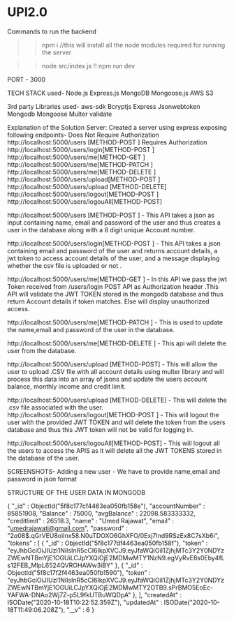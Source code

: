 # UPI2.0

Commands to run the backend
>>npm i    //this will install all the node modules required for running the server

>>node src/index.js !! npm run dev 

PORT - 3000

TECH STACK used-
Node.js
Express.js
MongoDB
Mongoose.js
AWS S3


3rd party Libraries used-
aws-sdk
Bcryptjs
Express
Jsonwebtoken
Mongodb
Mongoose
Multer
validate

Explanation of the Solution
Server:
Created a server using express exposing following endpoints-
               Does Not Require Authorization
http://localhost:5000/users [METHOD-POST ] 
               Requires Authorization
http://localhost:5000/users/login[METHOD-POST ]
http://localhost:5000/users/me[METHOD-GET ]
http://localhost:5000/users/me[METHOD-PATCH ]
http://localhost:5000/users/me[METHOD-DELETE ]
http://localhost:5000/users/upload[METHOD-POST ]
http://localhost:5000/users/upload [METHOD-DELETE]
http://localhost:5000/users/logout[METHOD-POST ]
http://localhost:5000/users/logouAll[METHOD-POST]

http://localhost:5000/users [METHOD-POST ] - This API takes a json as input containing name, email and password of the user and thus creates a user in the database along with a 8 digit unique Account number.

http://localhost:5000/users/login[METHOD-POST ] - This API takes a json containing email and password of the user and returns account details, a jwt token to access account details of the user, and a message displaying whether the csv file is uploaded or not .

http://localhost:5000/users/me[METHOD-GET ] - In this API we pass the jwt Token received from /users/login POST API as Authorization header .This API will validate the JWT TOKEN stored in the mongodb database and thus return Account details if token matches.
Else will display unauthorized access.

http://localhost:5000/users/me[METHOD-PATCH ] - This is used to update the name,email and password of the user in the database.

http://localhost:5000/users/me[METHOD-DELETE ] - This api will delete the user from the database.

http://localhost:5000/users/upload [METHOD-POST] - This will allow the user to upload .CSV file with all account details using multer library and will process this data into an array of jsons and update the users account balance, monthly income and credit limit.

http://localhost:5000/users/upload [METHOD-DELETE] - This will delete the .csv file associated with the user.
http://localhost:5000/users/logout[METHOD-POST ] - This will logout the user with the provided JWT TOKEN and will delete the token from the users database and thus this JWT token will not be valid for logging in.

http://localhost:5000/users/logouAll[METHOD-POST] - This will logout all the users to access the APIS as it will delete all the JWT TOKENS stored in the database of the user.

SCREENSHOTS-
Adding a new user - We have to provide name,email and password in json format


STRUCTURE OF THE USER DATA IN MONGODB

{
    "_id" : ObjectId("5f8c177cf4463ea050fb158e"),
    "accountNumber" : 85851908,
    "Balance" : 75000,
    "avgBalance" : 22098.583333332,
    "creditlimit" : 26518.3,
    "name" : "Umed Rajawat",
    "email" : “umedrajawati@gmail.com",
    "password" : "$2a$08$.qGrVEU8oiInx58.N0uTDOXO6GhXFO/0Exj7Ind9RSzEx8C7sXb6i",
    "tokens" : [ 
        {
            "_id" : ObjectId("5f8c177df4463ea050fb158f"),
            "token" : "eyJhbGciOiJIUzI1NiIsInR5cCI6IkpXVCJ9.eyJfaWQiOiI1ZjhjMTc3Y2Y0NDYzZWEwNTBmYjE1OGUiLCJpYXQiOjE2MDMwMTY1NzN9.egVyRvE8s0Eby4fLs12FEB_MlpL6524QVROHAWw3iBY"
        }, 
        {
            "_id" : ObjectId("5f8c17f2f4463ea050fb1590"),
            "token" : "eyJhbGciOiJIUzI1NiIsInR5cCI6IkpXVCJ9.eyJfaWQiOiI1ZjhjMTc3Y2Y0NDYzZWEwNTBmYjE1OGUiLCJpYXQiOjE2MDMwMTY2OTB9.sPrBMO5EoEc-YAFWA-DNAo2Wj7Z-p5L9fkUTBuWQDpA"
        }, 
    ],
    "createdAt" : ISODate("2020-10-18T10:22:52.359Z"),
    "updatedAt" : ISODate("2020-10-18T11:49:06.208Z"),
    "__v" : 6
}

